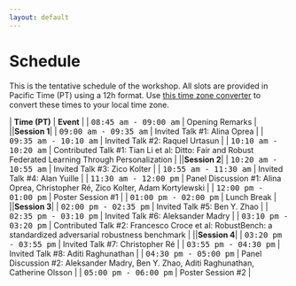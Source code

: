 ```yaml
---
layout: default
---
```


# Schedule

This is the tentative schedule of the workshop. All slots are provided
in Pacific Time (PT) using
a 12h format. Use [this time zone converter](https://www.thetimezoneconverter.com) to convert
these times to your local time zone.

| **Time (PT)** | **Event** |
| <span style="font-family: monospace;">08:45 am - 09:00 am</span> | Opening Remarks |
||**Session 1**|
| <span style="font-family: monospace;">09:00 am - 09:35 am</span> | Invited Talk #1: Alina Oprea |
| <span style="font-family: monospace;">09:35 am - 10:10 am</span> | Invited Talk #2: Raquel Urtasun |
| <span style="font-family: monospace;">10:10 am - 10:20 am</span> | Contributed Talk #1: Tian Li et al: Ditto: Fair and Robust Federated Learning Through Personalization |
||**Session 2**|
| <span style="font-family: monospace;">10:20 am - 10:55 am</span> | Invited Talk #3: Zico Kolter |
| <span style="font-family: monospace;">10:55 am - 11:30 am</span> | Invited Talk #4: Alan Yuille |
| <span style="font-family: monospace;">11:30 am - 12:00 pm</span> | Panel Discussion #1: Alina Oprea, Christopher Ré, Zico Kolter, Adam Kortylewski |
| <span style="font-family: monospace;">12:00 pm - 01:00 pm</span> | Poster Session #1 |
| <span style="font-family: monospace;">01:00 pm - 02:00 pm</span> | Lunch Break |
||**Session 3**|
| <span style="font-family: monospace;">02:00 pm - 02:35 pm</span> | Invited Talk #5: Ben Y. Zhao |
| <span style="font-family: monospace;">02:35 pm - 03:10 pm</span> | Invited Talk #6: Aleksander Madry |
| <span style="font-family: monospace;">03:10 pm - 03:20 pm</span> | Contributed Talk #2: Francesco Croce et al: RobustBench: a standardized adversarial robustness benchmark |
||**Session 4**|
| <span style="font-family: monospace;">03:20 pm - 03:55 pm</span> | Invited Talk #7: Christopher Ré |
| <span style="font-family: monospace;">03:55 pm - 04:30 pm</span> | Invited Talk #8: Aditi Raghunathan |
| <span style="font-family: monospace;">04:30 pm - 05:00 pm</span> | Panel Discussion #2: Aleksander Madry, Ben Y. Zhao, Aditi Raghunathan, Catherine Olsson |
| <span style="font-family: monospace;">05:00 pm - 06:00 pm</span> | Poster Session #2 |
